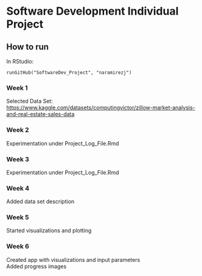 # Software Development Individual Project
## How to run
In RStudio:
```
runGitHub("SoftwareDev_Project", "naramirezj")
```
### Week 1
Selected Data Set: https://www.kaggle.com/datasets/computingvictor/zillow-market-analysis-and-real-estate-sales-data
### Week 2 
Experimentation under Project_Log_File.Rmd
### Week 3
Experimentation under Project_Log_File.Rmd
### Week 4 
Added data set description
### Week 5
Started visualizations and plotting
### Week 6
Created app with visualizations and input parameters\
Added progress images
